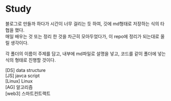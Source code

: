 # Study  
  
블로그로 만들까 하다가 시간이 너무 걸리는 듯 하여, 깃에 md형태로 저장하는 식의 타협을 했다.  
매일 배우는 것 또는 정리 한 것을 차근히 모아두었다가, 이 repo에 정리가 되는대로 올릴 생각이다.  
  
각 폴더의 이름이 주제를 담고, 내부에 md파일로 설명을 넣고, 코드를 같이 폴더에 넣는 식의 형태로 진행할 것이다.  
  
  
[DS] data structure  
[JS] javca script  
[Linux] Linux  
[AG] 알고리즘  
[web3] 스마트컨트랙트

